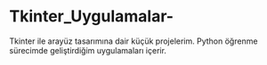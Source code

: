 # Tkinter_Uygulamalar-
Tkinter ile arayüz tasarımına dair küçük projelerim. Python öğrenme sürecimde geliştirdiğim uygulamaları içerir.
